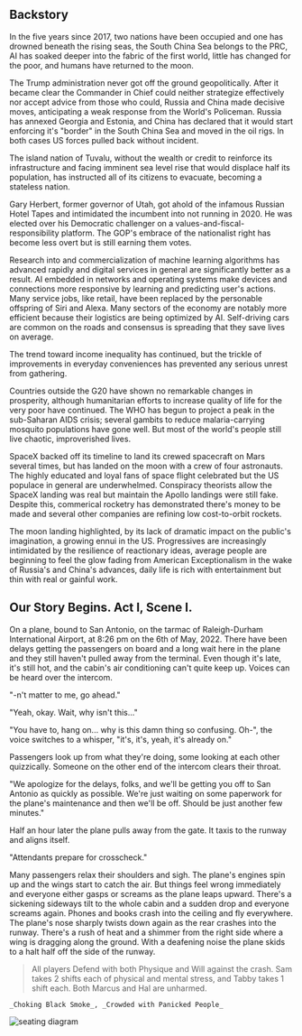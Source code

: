 ## Backstory

In the five years since 2017, two nations have been occupied and one has drowned beneath the rising seas, the South China Sea belongs to the PRC, AI has soaked deeper into the fabric of the first world, little has changed for the poor, and humans have returned to the moon.

The Trump administration never got off the ground geopolitically. After it became clear the Commander in Chief could neither strategize effectively nor accept advice from those who could, Russia and China made decisive moves, anticipating a weak response from the World's Policeman. Russia has annexed Georgia and Estonia, and China has declared that it would start enforcing it's "border" in the South China Sea and moved in the oil rigs. In both cases US forces pulled back without incident.

The island nation of Tuvalu, without the wealth or credit to reinforce its infrastructure and facing imminent sea level rise that would displace half its population, has instructed all of its citizens to evacuate, becoming a stateless nation.

Gary Herbert, former governor of Utah, got ahold of the infamous Russian Hotel Tapes and intimidated the incumbent into not running in 2020. He was elected over his Democratic challenger on a values-and-fiscal-responsibility platform. The GOP's embrace of the nationalist right has become less overt but is still earning them votes.

Research into and commercialization of machine learning algorithms has advanced rapidly and digital services in general are significantly better as a result. AI embedded in networks and operating systems make devices and connections more responsive by learning and predicting user's actions. Many service jobs, like retail, have been replaced by the personable offspring of Siri and Alexa. Many sectors of the economy are notably more efficient because their logistics are being optimized by AI. Self-driving cars are common on the roads and consensus is spreading that they save lives on average.

The trend toward income inequality has continued, but the trickle of improvements in everyday conveniences has prevented any serious unrest from gathering.

Countries outside the G20 have shown no remarkable changes in prosperity, although humanitarian efforts to increase quality of life for the very poor have continued. The WHO has begun to project a peak in the sub-Saharan AIDS crisis; several gambits to reduce malaria-carrying mosquito populations have gone well. But most of the world's people still live chaotic, improverished lives.

SpaceX backed off its timeline to land its crewed spacecraft on Mars several times, but has landed on the moon with a crew of four astronauts. The highly educated and loyal fans of space flight celebrated but the US populace in general are underwhelmed. Conspiracy theorists allow the SpaceX landing was real but maintain the Apollo landings were still fake. Despite this, commerical rocketry has demonstrated there's money to be made and several other companies are refining low cost-to-orbit rockets.

The moon landing highlighted, by its lack of dramatic impact on the public's imagination, a growing ennui in the US. Progressives are increasingly intimidated by the resilience of reactionary ideas, average people are beginning to feel the glow fading from American Exceptionalism in the wake of Russia's and China's advances, daily life is rich with entertainment but thin with real or gainful work.

## Our Story Begins. Act I, Scene I.

On a plane, bound to San Antonio, on the tarmac of Raleigh-Durham International Airport, at 8:26 pm on the 6th of May, 2022. There have been delays getting the passengers on board and a long wait here in the plane and they still haven't pulled away from the terminal. Even though it's late, it's still hot, and the cabin's air conditioning can't quite keep up. Voices can be heard over the intercom.

"-n't matter to me, go ahead."

"Yeah, okay. Wait, why isn't this..."

"You have to, hang on... why is this damn thing so confusing. Oh-", the voice switches to a whisper, "it's, it's, yeah, it's already on."

Passengers look up from what they're doing, some looking at each other quizzically. Someone on the other end of the intercom clears their throat.

"We apologize for the delays, folks, and we'll be getting you off to San Antonio as quickly as possible. We're just waiting on some paperwork for the plane's maintenance and then we'll be off. Should be just another few minutes."

Half an hour later the plane pulls away from the gate. It taxis to the runway and aligns itself.

"Attendants prepare for crosscheck."

Many passengers relax their shoulders and sigh. The plane's engines spin up and the wings start to catch the air. But things feel wrong immediately and everyone either gasps or screams as the plane leaps upward. There's a sickening sideways tilt to the whole cabin and a sudden drop and everyone screams again. Phones and books crash into the ceiling and fly everywhere. The plane's nose sharply twists down again as the rear crashes into the runway. There's a rush of heat and a shimmer from the right side where a wing is dragging along the ground. With a deafening noise the plane skids to a halt half off the side of the runway.

> All players Defend with both Physique and Will against the crash. Sam takes 2 shifts each of physical and mental stress, and Tabby takes 1 shift each. Both Marcus and Hal are unharmed.

<!--
SD:
  0 Physique + 0 = 0 (Mediocre), 2 shifts to stress box #2
  1 Will - 1 = 0 (Mediocre), 2 shifts to stress box #2
HB:
  1 Physique + 1 = 2, no stress
  4 Will - 1 = 3 (Good), no stress
MC:
  3 Physique + 0 = 3 (Good), no stress
  3 Will + 1 = 4 (Great), no stress
TC:
  1 Physique + 0 = 1 (Fair), 1 shift to stress box #1
  1 Will + 0 = 1 (Fair), 1 shift to stress box #1
-->


```situation
_Choking Black Smoke_, _Crowded with Panicked People_
```

![seating diagram](/images/737_MAX_7.png)
